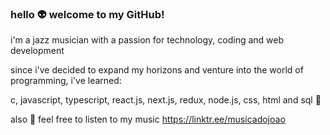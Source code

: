 ### hello 👽 welcome to my GitHub!
i'm a jazz musician with a passion for technology, coding and web development</p>
since i've decided to expand my horizons and venture into the world of programming, i've learned:</p>
c, javascript, typescript, react.js, next.js, redux, node.js, css, html and sql 👾</p>
also 🤖 feel free to listen to my music https://linktr.ee/musicadojoao

<!---
jrochafonso/jrochafonso is a ✨ special ✨ repository because its `README.md` (this file) appears on your GitHub profile.
You can click the Preview link to take a look at your changes.
--->
